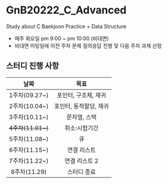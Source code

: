 # GnB20222_C_Advanced
Study about C Baekjoon Practice + Data Structure
- 매주 화요일 pm 9:00 ~ pm 10:00 (비대면)
- 비대면 미팅일에 이전 주차 문제 질의응답 진행 및 다음 주차 과제 선정
## 스터디 진행 사항
|날짜|목표|
|:--:|:--:|
|1주차(09.27~)|포인터, 구조체, 재귀|
|2주차(10.04~)|포인터, 동적할당, 재귀|
|3주차(10.11~)|문자열, 스택|
|~~4주차(11.01~)~~|취소:시험기간|
|5주차(11.08~)|큐|
|6주차(11.15~)|연결 리스트|
|7주차(11.22~)|연결 리스트 2|
|8주차(11.29)|스터디 종료|
